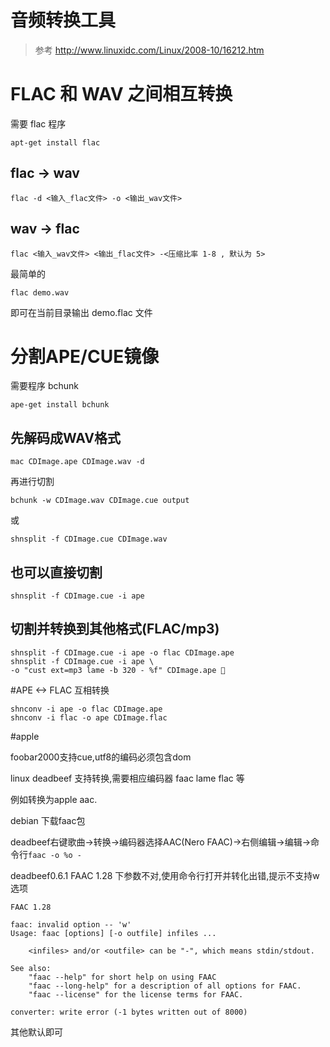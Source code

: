 # 音频转换工具 

> 参考 http://www.linuxidc.com/Linux/2008-10/16212.htm

# FLAC 和 WAV 之间相互转换
需要 flac 程序

    apt-get install flac

## flac -> wav

	flac -d <输入_flac文件> -o <输出_wav文件>

## wav -> flac 

	flac <输入_wav文件> <输出_flac文件> -<压缩比率 1-8 , 默认为 5>

最简单的

	flac demo.wav

即可在当前目录输出 demo.flac 文件

# 分割APE/CUE镜像 

需要程序 bchunk 

	ape-get install bchunk

##  先解码成WAV格式

	mac CDImage.ape CDImage.wav -d 

再进行切割

	bchunk -w CDImage.wav CDImage.cue output 

或 

	shnsplit -f CDImage.cue CDImage.wav

## 也可以直接切割

	shnsplit -f CDImage.cue -i ape 

## 切割并转换到其他格式(FLAC/mp3)

	shnsplit -f CDImage.cue -i ape -o flac CDImage.ape 
	shnsplit -f CDImage.cue -i ape \
	-o "cust ext=mp3 lame -b 320 - %f" CDImage.ape 

#APE <-> FLAC 互相转换

	shnconv -i ape -o flac CDImage.ape 
	shnconv -i flac -o ape CDImage.flac


#apple

foobar2000支持cue,utf8的编码必须包含dom

linux deadbeef 支持转换,需要相应编码器 faac lame flac 等

例如转换为apple aac.

debian 下载faac包

deadbeef右键歌曲->转换->编码器选择AAC(Nero FAAC)->右侧编辑->编辑->命令行`faac -o %o -`

deadbeef0.6.1 FAAC 1.28 下参数不对,使用命令行打开并转化出错,提示不支持w选项

```
FAAC 1.28

faac: invalid option -- 'w'
Usage: faac [options] [-o outfile] infiles ...

	<infiles> and/or <outfile> can be "-", which means stdin/stdout.

See also:
	"faac --help" for short help on using FAAC
	"faac --long-help" for a description of all options for FAAC.
	"faac --license" for the license terms for FAAC.

converter: write error (-1 bytes written out of 8000)
```
其他默认即可